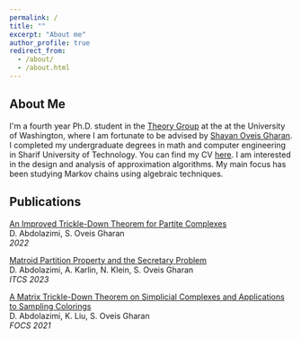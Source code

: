 ```yaml
---
permalink: /
title: ""
excerpt: "About me"
author_profile: true
redirect_from: 
  - /about/
  - /about.html
---
```


## About Me
I'm a fourth year Ph.D. student in the [Theory Group](https://theory.cs.washington.edu/) at the at the University of Washington, where I am fortunate to be advised by [Shayan Oveis Gharan](https://homes.cs.washington.edu/~shayan/). I completed my undergraduate degrees in math and computer engineering in Sharif University of Technology. You can find my CV [here](https://dornaabdolazimi.github.io/files/CV_Dorna_Abdolazimi.pdf). I am interested in the design and analysis of approximation algorithms. My main focus has been studying Markov chains using algebraic techniques.

## Publications
[An Improved Trickle-Down Theorem for Partite Complexes](https://arxiv.org/abs/2208.04486)  
D. Abdolazimi, S. Oveis Gharan   
*2022*   

[Matroid Partition Property and the Secretary Problem](https://arxiv.org/abs/2111.12436)  
D. Abdolazimi, A. Karlin, N. Klein, S. Oveis Gharan   
*ITCS 2023*   

[A Matrix Trickle-Down Theorem on Simplicial Complexes and Applications to Sampling Colorings](https://arxiv.org/abs/2106.03845)  
D. Abdolazimi, K. Liu, S. Oveis Gharan   
*FOCS 2021*
